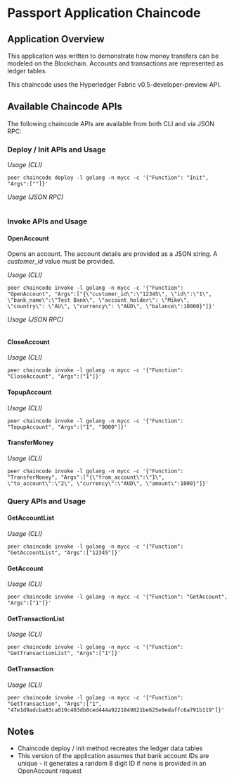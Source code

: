 # Passport Application Chaincode

## Application Overview

This application was written to demonstrate how money transfers can be modeled
on the Blockchain. Accounts and transactions are represented as ledger tables.

This chaincode uses the Hyperledger Fabric v0.5-developer-preview API.

## Available Chaincode APIs

The following chaincode APIs are available from both CLI and via JSON RPC:

### Deploy / Init APIs and Usage

*Usage (CLI)*

```
peer chaincode deploy -l golang -n mycc -c '{"Function": "Init", "Args":[""]}'
```

*Usage (JSON RPC)*

```

```

### Invoke APIs and Usage

#### OpenAccount

  Opens an account. The account details are provided as a JSON string. A *customer_id* value must be provided.

*Usage (CLI)*

```
peer chaincode invoke -l golang -n mycc -c '{"Function": "OpenAccount", "Args":["{\"customer_id\":\"12345\", \"id\":\"1\", \"bank_name\":\"Test Bank\", \"account_holder\": \"Mike\", \"country\": \"AU\", \"currency\": \"AUD\", \"balance\":10000}"]}'
```

*Usage (JSON RPC)*

```

```

#### CloseAccount

*Usage (CLI)*

```
peer chaincode invoke -l golang -n mycc -c '{"Function": "CloseAccount", "Args":["1"]}'
```

#### TopupAccount

*Usage (CLI)*

```
peer chaincode invoke -l golang -n mycc -c '{"Function": "TopupAccount", "Args":["1", "9000"]}'
```

#### TransferMoney

*Usage (CLI)*

```
peer chaincode invoke -l golang -n mycc -c '{"Function": "TransferMoney", "Args":["{\"from_account\":\"1\", \"to_account\":\"2\", \"currency\":\"AUD\", \"amount\":1000}"]}'
```

### Query APIs and Usage

#### GetAccountList

*Usage (CLI)*

```
peer chaincode invoke -l golang -n mycc -c '{"Function": "GetAccountList", "Args":["12345"]}'
```

#### GetAccount

*Usage (CLI)*

```
peer chaincode invoke -l golang -n mycc -c '{"Function": "GetAccount", "Args":["1"]}'
```

#### GetTransactionList

*Usage (CLI)*

```
peer chaincode invoke -l golang -n mycc -c '{"Function": "GetTransactionList", "Args":["1"]}'
```

#### GetTransaction

*Usage (CLI)*

```
peer chaincode invoke -l golang -n mycc -c '{"Function": "GetTransaction", "Args":["1", "47e1d9adcba83ca019c403db8ced444a9221849821be625e9edaffc6a791b119"]}'
```

## Notes

* Chaincode deploy / init method recreates the ledger data tables
* This version of the application assumes that bank account IDs are unique - it generates a random 8 digit ID if none is provided in an OpenAccount request


